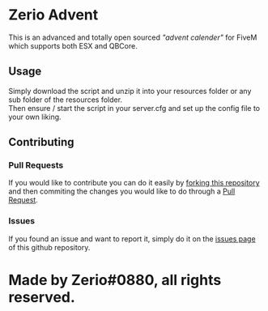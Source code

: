 # Zerio Advent
This is an advanced and totally open sourced *"advent calender"* for FiveM which supports both ESX and QBCore.

## Usage
Simply download the script and unzip it into your resources folder or any sub folder of the resources folder.<br>
Then ensure / start the script in your server.cfg and set up the config file to your own liking.

## Contributing

### Pull Requests

If you would like to contribute you can do it easily by [forking this repository](https://github.com/Z3rio/zerio-advent/fork) and then commiting the changes you would like to do through a [Pull Request](https://github.com/Z3rio/zerio-advent/pulls).

### Issues

If you found an issue and want to report it, simply do it on the [issues page](https://github.com/Z3rio/zerio-advent/issues) of this github repository.

# Made by Zerio#0880, all rights reserved.
